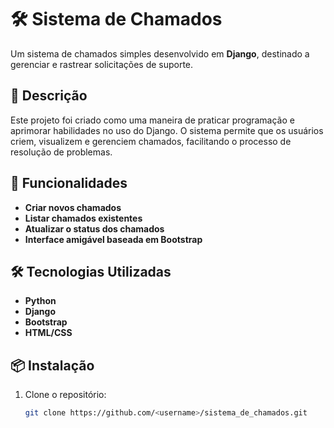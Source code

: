 # 🛠 Sistema de Chamados

Um sistema de chamados simples desenvolvido em **Django**, destinado a gerenciar e rastrear solicitações de suporte.

## 📜 Descrição

Este projeto foi criado como uma maneira de praticar programação e aprimorar habilidades no uso do Django. O sistema permite que os usuários criem, visualizem e gerenciem chamados, facilitando o processo de resolução de problemas.

## 🚀 Funcionalidades

- **Criar novos chamados**
- **Listar chamados existentes**
- **Atualizar o status dos chamados**
- **Interface amigável baseada em Bootstrap**

## 🛠 Tecnologias Utilizadas

- **Python**
- **Django**
- **Bootstrap**
- **HTML/CSS**

## 📦 Instalação

1. Clone o repositório:
   ```bash
   git clone https://github.com/<username>/sistema_de_chamados.git
